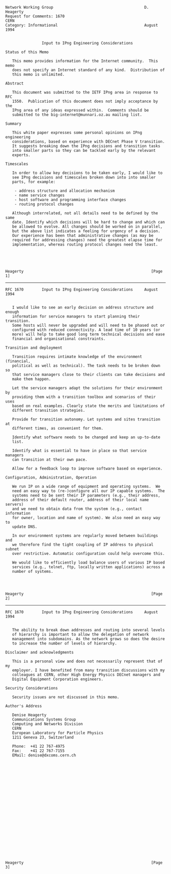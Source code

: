     Network Working Group                                        D. Heagerty
    Request for Comments: 1670                                          CERN
    Category: Informational                                      August 1994


                    Input to IPng Engineering Considerations

    Status of this Memo

       This memo provides information for the Internet community.  This memo
       does not specify an Internet standard of any kind.  Distribution of
       this memo is unlimited.

    Abstract

       This document was submitted to the IETF IPng area in response to RFC
       1550.  Publication of this document does not imply acceptance by the
       IPng area of any ideas expressed within.  Comments should be
       submitted to the big-internet@munnari.oz.au mailing list.

    Summary

       This white paper expresses some personal opinions on IPng engineering
       considerations, based on experience with DECnet Phase V transition.
       It suggests breaking down the IPng decisions and transition tasks
       into smaller parts so they can be tackled early by the relevant
       experts.

    Timescales

       In order to allow key decisions to be taken early, I would like to
       see IPng decisions and timescales broken down into into smaller
       parts, for example:

        - address structure and allocation mechanism
        - name service changes
        - host software and programming interface changes
        - routing protocol changes

       Although interrelated, not all details need to be defined by the same
       date. Identify which decisions will be hard to change and which can
       be allowed to evolve. All changes should be worked on in parallel,
       but the above list indicates a feeling for urgency of a decision.
       Our experience has been that administrative changes (as may be
       required for addressing changes) need the greatest elapse time for
       implementation, whereas routing protocol changes need the least.





    Heagerty                                                        [Page 1]

------------------------------------------------------------------------

``` newpage
RFC 1670        Input to IPng Engineering Considerations     August 1994


   I would like to see an early decision on address structure and enough
   information for service managers to start planning their transition.
   Some hosts will never be upgraded and will need to be phased out or
   configured with reduced connectivity. A lead time of 10 years (or
   more) will help to take good long term technical decisions and ease
   financial and organisational constraints.

Transition and deployment

   Transition requires intimate knowledge of the environment (financial,
   political as well as technical). The task needs to be broken down so
   that service managers close to their clients can take decisions and
   make them happen.

   Let the service managers adapt the solutions for their environment by
   providing them with a transition toolbox and scenarios of their uses
   based on real examples. Clearly state the merits and limitations of
   different transition strategies.

   Provide for transition autonomy. Let systems and sites transition at
   different times, as convenient for them.

   Identify what software needs to be changed and keep an up-to-date
   list.

   Identify what is essential to have in place so that service managers
   can transition at their own pace.

   Allow for a feedback loop to improve software based on experience.

Configuration, Administration, Operation

   We run IP on a wide range of equipment and operating systems.  We
   need an easy way to (re-)configure all our IP capable systems.  The
   systems need to be sent their IP parameters (e.g., their address,
   address of their default router, address of their local name servers)
   and we need to obtain data from the system (e.g., contact information
   for owner, location and name of system). We also need an easy way to
   update DNS.

   In our environment systems are regularly moved between buildings and
   we therefore find the tight coupling of IP address to physical subnet
   over restrictive. Automatic configuration could help overcome this.

   We would like to efficiently load balance users of various IP based
   services (e.g., telnet, ftp, locally written applications) across a
   number of systems.




Heagerty                                                        [Page 2]
```

------------------------------------------------------------------------

``` newpage
RFC 1670        Input to IPng Engineering Considerations     August 1994


   The ability to break down addresses and routing into several levels
   of hierarchy is important to allow the delegation of network
   management into subdomains. As the network grows so does the desire
   to increase the number of levels of hierarchy.

Disclaimer and acknowledgments

   This is a personal view and does not necessarily represent that of my
   employer. I have benefited from many transition discussions with my
   colleagues at CERN, other High Energy Physics DECnet managers and
   Digital Equipment Corporation engineers.

Security Considerations

   Security issues are not discussed in this memo.

Author's Address

   Denise Heagerty
   Communications Systems Group
   Computing and Networks Division
   CERN
   European Laboratory for Particle Physics
   1211 Geneva 23, Switzerland

   Phone:  +41 22 767-4975
   Fax:    +41 22 767-7155
   EMail: denise@dxcoms.cern.ch























Heagerty                                                        [Page 3]
```
